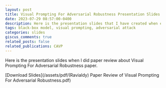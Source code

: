 ```yaml
---
layout: post
title: Visual Prompting For Adversarial Robustness Presentation Slides
date: 2023-07-29 08:57:00-0400
description: Here is the presentation slides that I have created when explaining about Visual Prompting For Adversarial Robustness paper. 
tags: black-box model, visual prompting, adversarial attack
categories: slides
giscus_comments: true
related_posts: false
related_publications: CAVP
---
```


Here is the presentation slides when I did paper review about Visual Prompting For Adversarial Robustness paper. 

[Download Slides](/assets/pdf/(Ravialdy) Paper Review of Visual Prompting For Adversarial Robustness.pdf)